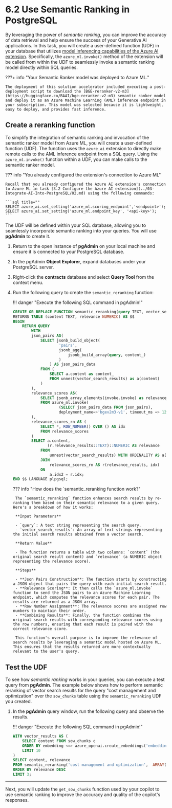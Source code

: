 # 6.2 Use Semantic Ranking in PostgreSQL

By leveraging the power of _semantic ranking_, you can improve the accuracy of data retrieval and help ensure the success of your Generative AI applications. In this task, you will create a user-defined function (UDF) in your database that utilizes [model inferencing capabilities of the Azure AI extension](https://learn.microsoft.com/azure/postgresql/flexible-server/generative-ai-azure-machine-learning). Specifically, the `azure_ml.invoke()` method of the extension will be called from within the UDF to seamlessly invoke a semantic ranking model directly within SQL queries.

???+ info "Your Semantic Ranker model was deployed to Azure ML."

    The deployment of this solution accelerator included executing a post-deployment script to download the [BGE-reranker-v2-m3](https://huggingface.co/BAAI/bge-reranker-v2-m3) semantic ranker model and deploy it as an Azure Machine Learning (AML) inference endpoint in your subscription. This model was selected because it is lightweight, easy to deploy, and provides fast inference.

## Create a reranking function

To simplify the integration of semantic ranking and invocation of the semantic ranker model from Azure ML, you will create a user-defined function (UDF). The function uses the `azure_ai` extension to directly make remote calls to the AML inference endpoint from a SQL query. Using the `azure_ml.invoke()` function within a UDF, you can make calls to the semantic ranker model.

??? info "You already configured the extension's connection to Azure ML"

    Recall that you already configured the Azure AI extension's connection to Azure ML in task [3.2 Configure the Azure AI extension](../03-Integrate-AI-Into-PostgreSQL/02.md) using the following commands:

    ```sql title=""
    SELECT azure_ai.set_setting('azure_ml.scoring_endpoint','<endpoint>');
    SELECT azure_ai.set_setting('azure_ml.endpoint_key', '<api-key>');
    ```

 The UDF will be defined within your SQL database, allowing you to seamlessly incorporate semantic ranking into your queries. You will use **pgAdmin** to create it.

1. Return to the open instance of **pgAdmin** on your local machine and ensure it is connected to your PostgreSQL database.

2. In the pgAdmin **Object Explorer**, expand databases under your PostgreSQL server.

3. Right-click the **contracts** database and select **Query Tool** from the context menu.

4. Run the following query to create the `semantic_reranking` function:

    !!! danger "Execute the following SQL command in pgAdmin!"

    ```sql title="Create Semantic Reranking UDF"
    CREATE OR REPLACE FUNCTION semantic_reranking(query TEXT, vector_search_results TEXT[])
    RETURNS TABLE (content TEXT, relevance NUMERIC) AS $$
    BEGIN
        RETURN QUERY
            WITH
            json_pairs AS(
                SELECT jsonb_build_object(
                        'pairs', 
                        jsonb_agg(
                            jsonb_build_array(query, content_)
                        )
                    ) AS json_pairs_data
                FROM (
                    SELECT a.content as content_
                    FROM unnest(vector_search_results) as a(content)
                )
            ), 
            relevance_scores AS(
                SELECT jsonb_array_elements(invoke.invoke) as relevance_results
                FROM azure_ml.invoke(
                        (SELECT json_pairs_data FROM json_pairs),
                        deployment_name=>'bgev2m3-v1', timeout_ms => 120000)
            ),
            relevance_scores_rn AS (
                SELECT *, ROW_NUMBER() OVER () AS idx
                FROM relevance_scores
            )
            SELECT a.content,
                   (r.relevance_results::TEXT)::NUMERIC AS relevance
                FROM
                    unnest(vector_search_results) WITH ORDINALITY AS a(content, idx2)
                JOIN
                    relevance_scores_rn AS r(relevance_results, idx)
                ON
                    a.idx2 = r.idx;
    END $$ LANGUAGE plpgsql;
    ```

    ??? info "How does the `semantic_reranking function work?"

        The `semantic_reranking` function enhances search results by re-ranking them based on their semantic relevance to a given query. Here's a breakdown of how it works:

        **Input Parameters**

        - `query`: A text string representing the search query.
        - `vector_search_results`: An array of text strings representing the initial search results obtained from a vector search.

        **Return Value**

        - The function returns a table with two columns: `content` (the original search result content) and `relevance` (a NUMERIC object representing the relevance score).

        **Steps**

        - **Json Pairs Construction**: The function starts by constructing a JSON object that pairs the query with each initial search result.
        - **Relevance Scoring**: It then calls the `azure_ml.invoke` function to send the JSON pairs to an Azure Machine Learning endpoint, which computes the relevance scores for each pair. The results are returned as a JSON array.
        - **Row Number Assignment**: The relevance scores are assigned row numbers to maintain their order.
        - **Combining Results**: Finally, the function combines the original search results with corresponding relevance scores using the row numbers, ensuring that each result is paired with the correct relevance score.

        This function's overall purpose is to improve the relevance of search results by leveraging a semantic model hosted on Azure ML. This ensures that the results returned are more contextually relevant to the user's query.

## Test the UDF

To see how _semantic ranking_ works in your queries, you can execute a test query from **pgAdmin**. The example below shows how to perform semantic reranking of vector search results for the query "cost management and optimization" over the `sow_chunks` table using the `semantic_reranking` UDF you created.

1. In the **pgAdmin** query window, run the following query and observe the results.

    !!! danger "Execute the following SQL command in pgAdmin!"

    ```sql title="Semantic ranking query"
    WITH vector_results AS (
        SELECT content FROM sow_chunks c
        ORDER BY embedding <=> azure_openai.create_embeddings('embeddings', 'cost management and optimization')::vector
        LIMIT 10
    )
    SELECT content, relevance
    FROM semantic_reranking('cost management and optimization',  ARRAY(SELECT content from vector_results))
    ORDER BY relevance DESC
    LIMIT 3;
    ```

---

Next, you will update the `get_sow_chunks` function used by your copilot to use semantic ranking to improve the accuracy and quality of the copilot's responses.
